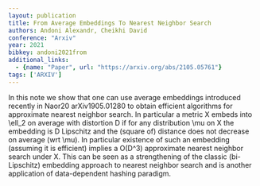 ```yaml
---
layout: publication
title: From Average Embeddings To Nearest Neighbor Search
authors: Andoni Alexandr, Cheikhi David
conference: "Arxiv"
year: 2021
bibkey: andoni2021from
additional_links:
  - {name: "Paper", url: "https://arxiv.org/abs/2105.05761"}
tags: ['ARXIV']
---
```

In this note we show that one can use average embeddings introduced recently in Naor20 arXiv1905.01280 to obtain efficient algorithms for approximate nearest neighbor search. In particular a metric X embeds into \ell_2 on average with distortion D if for any distribution \mu on X the embedding is D Lipschitz and the (square of) distance does not decrease on average (wrt \mu). In particular existence of such an embedding (assuming it is efficient) implies a O(D^3) approximate nearest neighbor search under X. This can be seen as a strengthening of the classic (bi-Lipschitz) embedding approach to nearest neighbor search and is another application of data-dependent hashing paradigm.
